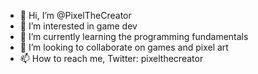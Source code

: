 - 👋 Hi, I’m @PixelTheCreator
- 👀 I’m interested in game dev
- 🌱 I’m currently learning the programming fundamentals
- 💞️ I’m looking to collaborate on games and pixel art
- 📫 How to reach me, Twitter: pixelthecreator

<!---
PixelTheCreator/PixelTheCreator is a ✨ special ✨ repository because its `README.md` (this file) appears on your GitHub profile.
You can click the Preview link to take a look at your changes.
--->
